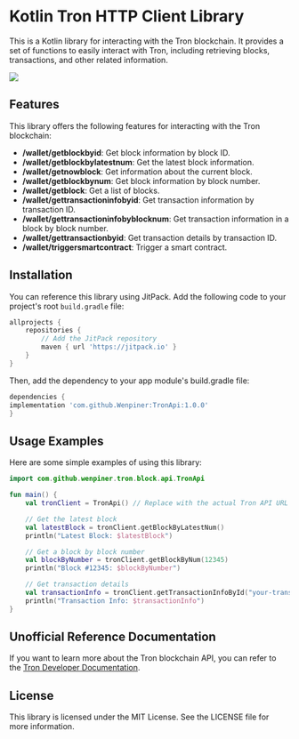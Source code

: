 # Kotlin Tron HTTP Client Library

This is a Kotlin library for interacting with the Tron blockchain. It provides a set of functions to easily interact
with Tron, including retrieving blocks, transactions, and other related information.

[![](https://jitpack.io/v/Wenpiner/TronApi.svg)](https://jitpack.io/#Wenpiner/TronApi)

## Features

This library offers the following features for interacting with the Tron blockchain:

- **/wallet/getblockbyid**: Get block information by block ID.
- **/wallet/getblockbylatestnum**: Get the latest block information.
- **/wallet/getnowblock**: Get information about the current block.
- **/wallet/getblockbynum**: Get block information by block number.
- **/wallet/getblock**: Get a list of blocks.
- **/wallet/gettransactioninfobyid**: Get transaction information by transaction ID.
- **/wallet/gettransactioninfobyblocknum**: Get transaction information in a block by block number.
- **/wallet/gettransactionbyid**: Get transaction details by transaction ID.
- **/wallet/triggersmartcontract**: Trigger a smart contract.
## Installation

You can reference this library using JitPack. Add the following code to your project's root `build.gradle` file:

```groovy
allprojects {
    repositories {
        // Add the JitPack repository
        maven { url 'https://jitpack.io' }
    }
}
```

Then, add the dependency to your app module's build.gradle file:

```groovy
dependencies {
implementation 'com.github.Wenpiner:TronApi:1.0.0'
}

```

## Usage Examples
Here are some simple examples of using this library:
```kotlin
import com.github.wenpiner.tron.block.api.TronApi

fun main() {
    val tronClient = TronApi() // Replace with the actual Tron API URL

    // Get the latest block
    val latestBlock = tronClient.getBlockByLatestNum()
    println("Latest Block: $latestBlock")

    // Get a block by block number
    val blockByNumber = tronClient.getBlockByNum(12345)
    println("Block #12345: $blockByNumber")

    // Get transaction details
    val transactionInfo = tronClient.getTransactionInfoById("your-transaction-id")
    println("Transaction Info: $transactionInfo")
}

```

## Unofficial Reference Documentation
If you want to learn more about the Tron blockchain API, you can refer to the [Tron Developer Documentation](https://developers.tron.network/reference).

## License
This library is licensed under the MIT License. See the LICENSE file for more information.